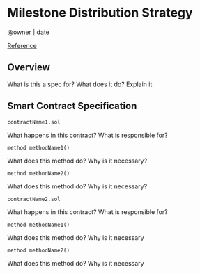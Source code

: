 # Milestone Distribution Strategy

@owner | date

[Reference]()

## Overview
What is this a spec for? What does it do? Explain it
## Smart Contract Specification
`contractName1.sol`

What happens in this contract? What is responsible for?

```solidity
method methodName1()
```
What does this method do? Why is it necessary?

```solidity
method methodName2()
```

What does this method do? Why is it necessary?

`contractName2.sol`

What happens in this contract? What is responsible for?


```solidity
method methodName1()
```
What does this method do? Why is it necessary


```solidity
method methodName2()
```
What does this method do? Why is it necessary